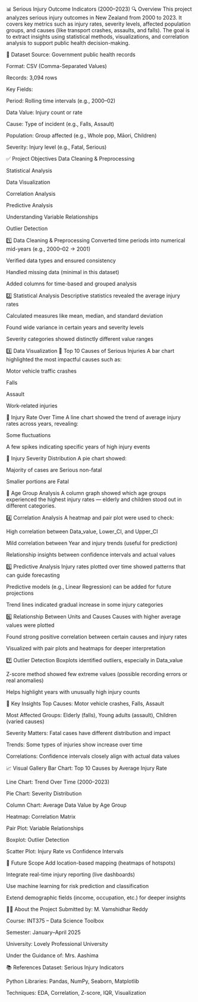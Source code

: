   📊 Serious Injury Outcome Indicators (2000–2023)
🔍 Overview
This project analyzes serious injury outcomes in New Zealand from 2000 to 2023. It covers key metrics such as injury rates, severity levels, affected population groups, and causes (like transport crashes, assaults, and falls). The goal is to extract insights using statistical methods, visualizations, and correlation analysis to support public health decision-making.
 
📁 Dataset
Source: Government public health records

Format: CSV (Comma-Separated Values)

Records: 3,094 rows  

Key Fields:
     
Period: Rolling time intervals (e.g., 2000–02) 
 
Data Value: Injury count or rate

Cause: Type of incident (e.g., Falls, Assault)

Population: Group affected (e.g., Whole pop, Māori, Children)

Severity: Injury level (e.g., Fatal, Serious)

✅ Project Objectives
Data Cleaning & Preprocessing

Statistical Analysis

Data Visualization

Correlation Analysis

Predictive Analysis

Understanding Variable Relationships

Outlier Detection

1️⃣ Data Cleaning & Preprocessing
Converted time periods into numerical mid-years (e.g., 2000–02 → 2001)

Verified data types and ensured consistency
 
Handled missing data (minimal in this dataset)

Added columns for time-based and grouped analysis

2️⃣ Statistical Analysis
Descriptive statistics revealed the average injury rates

Calculated measures like mean, median, and standard deviation

Found wide variance in certain years and severity levels

Severity categories showed distinctly different value ranges

3️⃣ Data Visualization
🔹 Top 10 Causes of Serious Injuries
A bar chart highlighted the most impactful causes such as:

Motor vehicle traffic crashes

Falls

Assault

Work-related injuries

🔹 Injury Rate Over Time
A line chart showed the trend of average injury rates across years, revealing:

Some fluctuations

A few spikes indicating specific years of high injury events

🔹 Injury Severity Distribution
A pie chart showed:

Majority of cases are Serious non-fatal

Smaller portions are Fatal

🔹 Age Group Analysis
A column graph showed which age groups experienced the highest injury rates — elderly and children stood out in different categories.

4️⃣ Correlation Analysis
A heatmap and pair plot were used to check:

High correlation between Data_value, Lower_CI, and Upper_CI

Mild correlation between Year and injury trends (useful for prediction)

Relationship insights between confidence intervals and actual values

5️⃣ Predictive Analysis
Injury rates plotted over time showed patterns that can guide forecasting

Predictive models (e.g., Linear Regression) can be added for future projections

Trend lines indicated gradual increase in some injury categories

6️⃣ Relationship Between Units and Causes
Causes with higher average values were plotted

Found strong positive correlation between certain causes and injury rates

Visualized with pair plots and heatmaps for deeper interpretation

7️⃣ Outlier Detection
Boxplots identified outliers, especially in Data_value

Z-score method showed few extreme values (possible recording errors or real anomalies)

Helps highlight years with unusually high injury counts

📌 Key Insights
Top Causes: Motor vehicle crashes, Falls, Assault

Most Affected Groups: Elderly (falls), Young adults (assault), Children (varied causes)

Severity Matters: Fatal cases have different distribution and impact

Trends: Some types of injuries show increase over time

Correlations: Confidence intervals closely align with actual data values

📈 Visual Gallery
Bar Chart: Top 10 Causes by Average Injury Rate

Line Chart: Trend Over Time (2000–2023)

Pie Chart: Severity Distribution

Column Chart: Average Data Value by Age Group

Heatmap: Correlation Matrix

Pair Plot: Variable Relationships

Boxplot: Outlier Detection

Scatter Plot: Injury Rate vs Confidence Intervals

🔮 Future Scope
Add location-based mapping (heatmaps of hotspots)

Integrate real-time injury reporting (live dashboards)

Use machine learning for risk prediction and classification

Extend demographic fields (income, occupation, etc.) for deeper insights

👨‍🎓 About the Project
Submitted by: M. Vamshidhar Reddy

Course: INT375 – Data Science Toolbox

Semester: January–April 2025

University: Lovely Professional University

Under the Guidance of: Mrs. Aashima

📚 References
Dataset: Serious Injury Indicators

Python Libraries: Pandas, NumPy, Seaborn, Matplotlib

Techniques: EDA, Correlation, Z-score, IQR, Visualization

